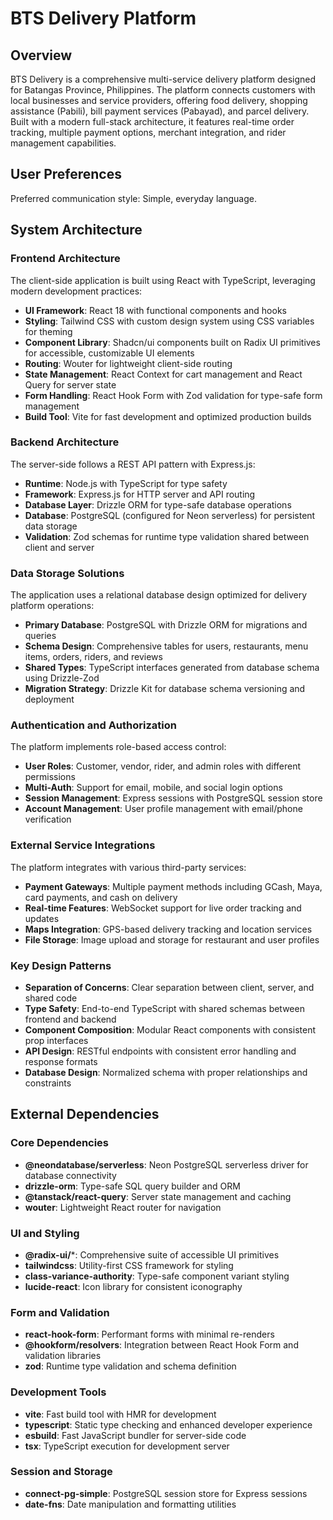 # BTS Delivery Platform

## Overview

BTS Delivery is a comprehensive multi-service delivery platform designed for Batangas Province, Philippines. The platform connects customers with local businesses and service providers, offering food delivery, shopping assistance (Pabili), bill payment services (Pabayad), and parcel delivery. Built with a modern full-stack architecture, it features real-time order tracking, multiple payment options, merchant integration, and rider management capabilities.

## User Preferences

Preferred communication style: Simple, everyday language.

## System Architecture

### Frontend Architecture
The client-side application is built using React with TypeScript, leveraging modern development practices:

- **UI Framework**: React 18 with functional components and hooks
- **Styling**: Tailwind CSS with custom design system using CSS variables for theming
- **Component Library**: Shadcn/ui components built on Radix UI primitives for accessible, customizable UI elements
- **Routing**: Wouter for lightweight client-side routing
- **State Management**: React Context for cart management and React Query for server state
- **Form Handling**: React Hook Form with Zod validation for type-safe form management
- **Build Tool**: Vite for fast development and optimized production builds

### Backend Architecture
The server-side follows a REST API pattern with Express.js:

- **Runtime**: Node.js with TypeScript for type safety
- **Framework**: Express.js for HTTP server and API routing
- **Database Layer**: Drizzle ORM for type-safe database operations
- **Database**: PostgreSQL (configured for Neon serverless) for persistent data storage
- **Validation**: Zod schemas for runtime type validation shared between client and server

### Data Storage Solutions
The application uses a relational database design optimized for delivery platform operations:

- **Primary Database**: PostgreSQL with Drizzle ORM for migrations and queries
- **Schema Design**: Comprehensive tables for users, restaurants, menu items, orders, riders, and reviews
- **Shared Types**: TypeScript interfaces generated from database schema using Drizzle-Zod
- **Migration Strategy**: Drizzle Kit for database schema versioning and deployment

### Authentication and Authorization
The platform implements role-based access control:

- **User Roles**: Customer, vendor, rider, and admin roles with different permissions
- **Multi-Auth**: Support for email, mobile, and social login options
- **Session Management**: Express sessions with PostgreSQL session store
- **Account Management**: User profile management with email/phone verification

### External Service Integrations
The platform integrates with various third-party services:

- **Payment Gateways**: Multiple payment methods including GCash, Maya, card payments, and cash on delivery
- **Real-time Features**: WebSocket support for live order tracking and updates
- **Maps Integration**: GPS-based delivery tracking and location services
- **File Storage**: Image upload and storage for restaurant and user profiles

### Key Design Patterns
- **Separation of Concerns**: Clear separation between client, server, and shared code
- **Type Safety**: End-to-end TypeScript with shared schemas between frontend and backend
- **Component Composition**: Modular React components with consistent prop interfaces
- **API Design**: RESTful endpoints with consistent error handling and response formats
- **Database Design**: Normalized schema with proper relationships and constraints

## External Dependencies

### Core Dependencies
- **@neondatabase/serverless**: Neon PostgreSQL serverless driver for database connectivity
- **drizzle-orm**: Type-safe SQL query builder and ORM
- **@tanstack/react-query**: Server state management and caching
- **wouter**: Lightweight React router for navigation

### UI and Styling
- **@radix-ui/***: Comprehensive suite of accessible UI primitives
- **tailwindcss**: Utility-first CSS framework for styling
- **class-variance-authority**: Type-safe component variant styling
- **lucide-react**: Icon library for consistent iconography

### Form and Validation
- **react-hook-form**: Performant forms with minimal re-renders
- **@hookform/resolvers**: Integration between React Hook Form and validation libraries
- **zod**: Runtime type validation and schema definition

### Development Tools
- **vite**: Fast build tool with HMR for development
- **typescript**: Static type checking and enhanced developer experience
- **esbuild**: Fast JavaScript bundler for server-side code
- **tsx**: TypeScript execution for development server

### Session and Storage
- **connect-pg-simple**: PostgreSQL session store for Express sessions
- **date-fns**: Date manipulation and formatting utilities